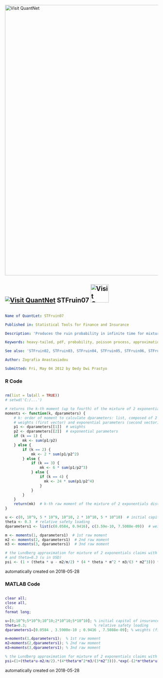[<img src="https://github.com/QuantLet/Styleguide-and-FAQ/blob/master/pictures/banner.png" width="888" alt="Visit QuantNet">](http://quantlet.de/)

## [<img src="https://github.com/QuantLet/Styleguide-and-FAQ/blob/master/pictures/qloqo.png" alt="Visit QuantNet">](http://quantlet.de/) **STFruin07** [<img src="https://github.com/QuantLet/Styleguide-and-FAQ/blob/master/pictures/QN2.png" width="60" alt="Visit QuantNet 2.0">](http://quantlet.de/)

```yaml

Name of QuantLet: STFruin07

Published in: Statistical Tools for Finance and Insurance

Description: 'Produces the ruin probability in infinite time for mixture of 2 exponentials distribution claims given by Lundberg approximation. Needs the "moments.m" function.'

Keywords: heavy-tailed, pdf, probability, poisson process, approximation, simulation, exponential, empirical

See also: 'STFruin02, STFruin03, STFruin04, STFruin05, STFruin06, STFruin08, STFruin09, STFruin10, STFruin12, STFruin13, STFruin14, STFruin17, moments'

Author: Zografia Anastasiadou

Submitted: Fri, May 04 2012 by Dedy Dwi Prastyo


```

### R Code
```r

rm(list = ls(all = TRUE))
# setwd('C:/...')

# returns the k-th moment (up to fourth) of the mixture of 2 exponentials distribution claims
moments <- function(k, dparameters) {
    # k: order of moment to calculate dparameters: list, composed of 2 vectors containing the parameters of loss distribution,
    # weights (first vector) and exponential parameters (second vector)
    p1 <- dparameters[[1]]  # weights
    p2 <- dparameters[[2]]  # exponential parameters
    if (k == 1) {
        mk <- sum(p1/p2)
    } else {
        if (k == 2) {
            mk <- 2 * sum(p1/p2^2)
        } else {
            if (k == 3) {
                mk <- 6 * sum(p1/p2^3)
            } else {
                if (k == 4) {
                  mk <- 24 * sum(p1/p2^4)
                }
            }
        }
    }
    return(mk)  # k-th raw moment of the mixture of 2 exponentials distribution claims 
}

u <- c(0, 10^9, 5 * 10^9, 10^10, 2 * 10^10, 5 * 10^10)  # initial capital of insurance company (in USD)
theta <- 0.3  # relative safety loading
dparameters1 <- list(c(0.0584, 0.9416), c(3.59e-10, 7.5088e-09))  # weights (first vector) and exponential parameters (second vector)

m <- moments(1, dparameters1)  # 1st raw moment
m2 <- moments(2, dparameters1)  # 2nd raw moment
m3 <- moments(3, dparameters1)  # 3nd raw moment

# the Lundberg approximation for mixture of 2 exponentials claims with \fbeta1=3.5900e-10, beta2=7.5088e-09, alpha=0.0584
# and theta=0.3 (u in USD)
psi <- (1 + (theta * u - m2/m/2) * (4 * theta * m^2 * m3/(3 * m2^3))) * exp(-(2 * m * theta * u)/m2) 

```

automatically created on 2018-05-28

### MATLAB Code
```matlab

clear all;
close all,
clc;
format long;

u=[0;10^9;5*10^9;10^10;2*10^10;5*10^10]; % initial capital of insurance company (in USD)
theta=0.3;                               % relative safety loading
dparameters1=[0.0584 , 3.5900e-10 ; 0.9416 , 7.5088e-09]; % weights (first column) and exponential parameters (second column)

m=moments(1,dparameters1);  % 1st raw moment
m2=moments(2,dparameters1); % 2nd raw moment
m3=moments(3,dparameters1); % 3nd raw moment

% the Lundberg approximation for mixture of 2 exponentials claims with beta1=3.5900e-10, beta2=7.5088e-09, alpha=0.0584 and theta=0.3 (u in USD) 
psi=(1+(theta*u-m2/m/2).*(4*theta*m^2*m3/(3*m2^3))).*exp(-(2*m*theta*u)/m2)
```

automatically created on 2018-05-28